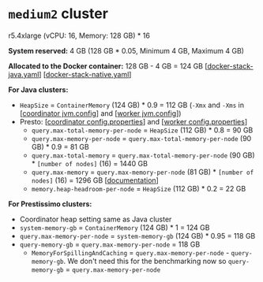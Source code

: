 # `medium2` cluster
r5.4xlarge (vCPU: 16, Memory: 128 GB) * 16

**System reserved:** 4 GB (128 GB * 0.05,
Minimum 4 GB, Maximum 4 GB)

**Allocated to the Docker container:** 128 GB - 4 GB = 124 GB [[docker-stack-java.yaml](docker-stack-java.yaml)] [[docker-stack-native.yaml](docker-stack-native.yaml)]

**For Java clusters:**
* `HeapSize` = `ContainerMemory` (124 GB) * 0.9 = 112 GB (`-Xmx` and `-Xms` in [[coordinator jvm.config](coordinator/jvm.config)] and [[worker jvm.config](workers/jvm.config)])
* Presto: [[coordinator config.properties](coordinator/config.properties)] and [[worker config.properties](worker/config.properties)]
  * `query.max-total-memory-per-node` = `HeapSize` (112 GB) * 0.8 = 90 GB
  * `query.max-memory-per-node` = `query.max-total-memory-per-node` (90 GB) * 0.9 = 81 GB
  * `query.max-total-memory` = `query.max-total-memory-per-node` (90 GB) * `[number of nodes]` (16) = 1440 GB
  * `query.max-memory` = `query.max-memory-per-node` (81 GB) * `[number of nodes]` (16) = 1296 GB [[documentation](https://prestodb.io/docs/current/admin/properties.html#memory-management-properties)]
  * `memory.heap-headroom-per-node` = `HeapSize` (112 GB) * 0.2 = 22 GB

**For Prestissimo clusters:**
* Coordinator heap setting same as Java cluster
* `system-memory-gb` = `ContainerMemory` (124 GB) * 1 = 124 GB
* `query.max-memory-per-node` = `system-memory-gb` (124 GB) * 0.95 = 118 GB
* `query-memory-gb` = `query.max-memory-per-node` = 118 GB
  * `MemoryForSpillingAndCaching` = `query.max-memory-per-node` - `query-memory-gb`. We don't need this for the benchmarking now so `query-memory-gb` = `query.max-memory-per-node`
